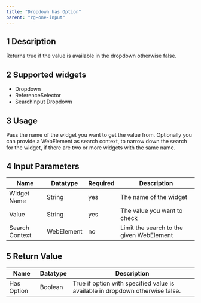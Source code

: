 ```yaml
---
title: "Dropdown has Option"
parent: "rg-one-input"
---
```


## 1 Description

Returns true if the value is available in the dropdown otherwise false.

## 2 Supported widgets

* Dropdown
* ReferenceSelector
* SearchInput Dropdown

## 3 Usage

Pass the name of the widget you want to get the value from.
Optionally you can provide a WebElement as search context, to narrow down the search for the widget, if there are two or more widgets with the same name.

## 4 Input Parameters

Name | Datatype | Required | Description
--- | --- | --- | ---
Widget Name | String | yes | The name of the widget
Value | String | yes | The value you want to check
Search Context | WebElement | no | Limit the search to the given WebElement

## 5 Return Value

Name | Datatype | Description
--- | --- | ---
Has Option | Boolean | True if option with specified value is available in dropdown otherwise false.
